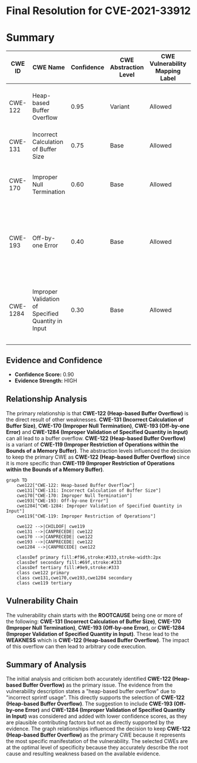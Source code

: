 # Final Resolution for CVE-2021-33912

# Summary
| CWE ID | CWE Name | Confidence | CWE Abstraction Level | CWE Vulnerability Mapping Label | CWE-Vulnerability Mapping Notes |
|---|---|---|---|---|---|
| CWE-122 | Heap-based Buffer Overflow | 0.95 | Variant | Allowed | Primary CWE. The vulnerability is a heap-based buffer overflow. |
| CWE-131 | Incorrect Calculation of Buffer Size | 0.75 | Base | Allowed | Contributing factor to the buffer overflow. |
| CWE-170 | Improper Null Termination | 0.60 | Base | Allowed | Contributing factor if the overflow is caused by missing null termination. |
| CWE-193 | Off-by-one Error | 0.40 | Base | Allowed | Potential contributing factor to buffer overflow related to incorrect boundary calculation. |
| CWE-1284 | Improper Validation of Specified Quantity in Input | 0.30 | Base | Allowed | Contributing factor. If the size of the expanded SPF record is read from input and is not validated. |

## Evidence and Confidence

*   **Confidence Score:** 0.90
*   **Evidence Strength:** HIGH

## Relationship Analysis
The primary relationship is that **CWE-122 (Heap-based Buffer Overflow)** is the direct result of other weaknesses. **CWE-131 (Incorrect Calculation of Buffer Size)**, **CWE-170 (Improper Null Termination)**, **CWE-193 (Off-by-one Error)** and **CWE-1284 (Improper Validation of Specified Quantity in Input)** can all lead to a buffer overflow. **CWE-122 (Heap-based Buffer Overflow)** is a variant of **CWE-119 (Improper Restriction of Operations within the Bounds of a Memory Buffer)**. The abstraction levels influenced the decision to keep the primary CWE as **CWE-122 (Heap-based Buffer Overflow)** since it is more specific than **CWE-119 (Improper Restriction of Operations within the Bounds of a Memory Buffer)**.

```mermaid
graph TD
    cwe122["CWE-122: Heap-based Buffer Overflow"]
    cwe131["CWE-131: Incorrect Calculation of Buffer Size"]
    cwe170["CWE-170: Improper Null Termination"]
    cwe193["CWE-193: Off-by-one Error"]
    cwe1284["CWE-1284: Improper Validation of Specified Quantity in Input"]
    cwe119["CWE-119: Improper Restriction of Operations"]
    
    cwe122 -->|CHILDOF| cwe119
    cwe131 -->|CANPRECEDE| cwe122
    cwe170 -->|CANPRECEDE| cwe122
    cwe193 -->|CANPRECEDE| cwe122
    cwe1284 -->|CANPRECEDE| cwe122
    
    classDef primary fill:#f96,stroke:#333,stroke-width:2px
    classDef secondary fill:#69f,stroke:#333
    classDef tertiary fill:#9e9,stroke:#333
    class cwe122 primary
    class cwe131,cwe170,cwe193,cwe1284 secondary
    class cwe119 tertiary
```

## Vulnerability Chain
The vulnerability chain starts with the **ROOTCAUSE** being one or more of the following: **CWE-131 (Incorrect Calculation of Buffer Size)**, **CWE-170 (Improper Null Termination)**, **CWE-193 (Off-by-one Error)**, or **CWE-1284 (Improper Validation of Specified Quantity in Input)**. These lead to the **WEAKNESS** which is **CWE-122 (Heap-based Buffer Overflow)**. The impact of this overflow can then lead to arbitrary code execution.

## Summary of Analysis
The initial analysis and criticism both accurately identified **CWE-122 (Heap-based Buffer Overflow)** as the primary issue. The evidence from the vulnerability description states a "heap-based buffer overflow" due to "incorrect sprintf usage". This directly supports the selection of **CWE-122 (Heap-based Buffer Overflow)**. The suggestion to include **CWE-193 (Off-by-one Error)** and **CWE-1284 (Improper Validation of Specified Quantity in Input)** was considered and added with lower confidence scores, as they are plausible contributing factors but not as directly supported by the evidence. The graph relationships influenced the decision to keep **CWE-122 (Heap-based Buffer Overflow)** as the primary CWE because it represents the most specific manifestation of the vulnerability. The selected CWEs are at the optimal level of specificity because they accurately describe the root cause and resulting weakness based on the available evidence.